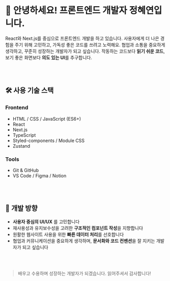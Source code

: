 # 👋 안녕하세요! 프론트엔드 개발자 정혜연입니다.

React와 Next.js를 중심으로 프론트엔드 개발을 하고 있습니다.
사용자에게 더 나은 경험을 주기 위해 고민하고, 가독성 좋은 코드를 쓰려고 노력해요.
협업과 소통을 중요하게 생각하고, 꾸준히 성장하는 개발자가 되고 싶습니다.
작동하는 코드보다 **읽기 쉬운 코드**, 보기 좋은 화면보다 **의도 있는 UI**를 추구합니다.


<br>
<br>


## 🛠️ 사용 기술 스택

### Frontend

- HTML / CSS / JavaScript (ES6+)
- React
- Next.js
- TypeScript
- Styled-components / Module CSS
- Zustand

### Tools

- Git & GitHub
- VS Code / Figma / Notion

<br>
<br>


## 🎯 개발 방향

- **사용자 중심의 UI/UX** 를 고민합니다
- 재사용성과 유지보수성을 고려한 **구조적인 컴포넌트 작성**을 지향합니다
- 원활한 웹사이트 사용을 위한 **빠른 데이터 처리**를 선호합니다
- 협업과 커뮤니케이션을 중요하게 생각하며, **문서화와 코드 컨벤션**을 잘 지키는 개발자가 되고 싶습니다
<br>
<br>


> 배우고 수용하며 성장하는 개발자가 되겠습니다. 읽어주셔서 감사합니다!
